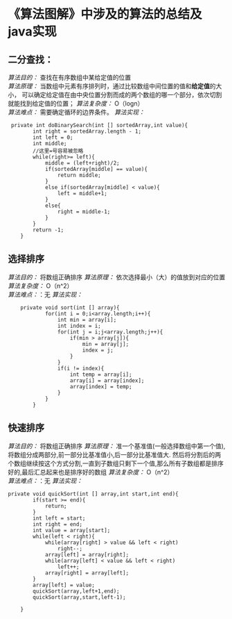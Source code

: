 # 《算法图解》中涉及的算法的总结及java实现

## 二分查找：
*算法目的：* 查找在有序数组中某给定值的位置  
*算法原理：* 当数组中元素有序排列时，通过比较数组中间位置的值和**给定值**的大小，
可以确定给定值在由中央位置分割而成的两个数组的哪一个部分，依次切割就能找到给定值的位置；
*算法复杂度：* O（logn）  
*算法难点：*
  需要确定循环的边界条件。
*算法实现：*
```$xslt
 private int doBinarySearch(int [] sortedArray,int value){
        int right = sortedArray.length - 1;
        int left = 0;
        int middle;
        //这里=号容易被忽略
        while(right>= left){
            middle = (left+right)/2;
            if(sortedArray[middle] == value){
                return middle;
            }
            else if(sortedArray[middle] < value){
                left = middle+1;
            }
            else{
                right = middle-1;
            }
        }
        return -1;
    }
```

## 选择排序
*算法目的：* 将数组正确排序
*算法原理：* 依次选择最小（大）的值放到对应的位置
*算法复杂度：* O（n^2）  
*算法难点：*：无
*算法实现：*
```$xslt
    private void sort(int [] array){
            for(int i = 0;i<array.length;i++){
                int min = array[i];
                int index = i;
                for(int j = i;j<array.length;j++){
                    if(min > array[j]){
                        min = array[j];
                        index = j;
                    }
                }
                if(i != index){
                    int temp = array[i];
                    array[i] = array[index];
                    array[index] = temp;
                }
            }
        }
```

## 快速排序
*算法目的：* 将数组正确排序
*算法原理：* 准一个基准值(一般选择数组中第一个值),将数组分成两部分,前一部分比基准值小,后一部分比基准值大.
然后将分割后的两个数组继续按这个方式分割,一直到子数组只剩下一个值,那么所有子数组都是排序好的,最后汇总起来也是排序好的数组
*算法复杂度：* O（n^2）  
*算法难点：*：无
*算法实现：*
```$xslt
private void quickSort(int [] array,int start,int end){
        if(start >= end){
            return;
        }
        int left = start;
        int right = end;
        int value = array[start];
        while(left < right){
            while(array[right] > value && left < right)
                right--;
            array[left] = array[right];
            while(array[left] < value && left < right)
                left++;
            array[right] = array[left];
        }
        array[left] = value;
        quickSort(array,left+1,end);
        quickSort(array,start,left-1);

    }
```


  
 
